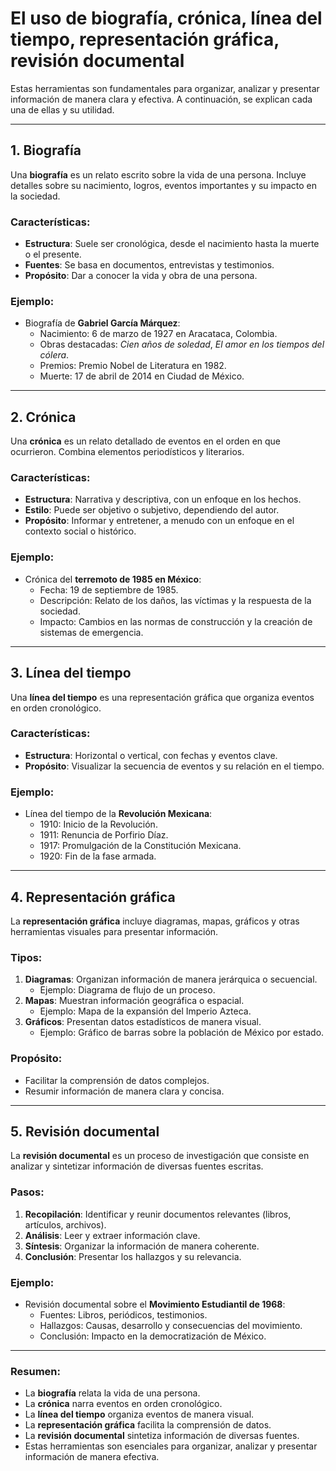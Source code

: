 # El uso de biografía, crónica, línea del tiempo, representación gráfica, revisión documental

Estas herramientas son fundamentales para organizar, analizar y presentar información de manera clara y efectiva. A continuación, se explican cada una de ellas y su utilidad.

---

## 1. Biografía

Una **biografía** es un relato escrito sobre la vida de una persona. Incluye detalles sobre su nacimiento, logros, eventos importantes y su impacto en la sociedad.

### Características:
- **Estructura**: Suele ser cronológica, desde el nacimiento hasta la muerte o el presente.
- **Fuentes**: Se basa en documentos, entrevistas y testimonios.
- **Propósito**: Dar a conocer la vida y obra de una persona.

### Ejemplo:
- Biografía de **Gabriel García Márquez**:
  - Nacimiento: 6 de marzo de 1927 en Aracataca, Colombia.
  - Obras destacadas: *Cien años de soledad*, *El amor en los tiempos del cólera*.
  - Premios: Premio Nobel de Literatura en 1982.
  - Muerte: 17 de abril de 2014 en Ciudad de México.

---

## 2. Crónica

Una **crónica** es un relato detallado de eventos en el orden en que ocurrieron. Combina elementos periodísticos y literarios.

### Características:
- **Estructura**: Narrativa y descriptiva, con un enfoque en los hechos.
- **Estilo**: Puede ser objetivo o subjetivo, dependiendo del autor.
- **Propósito**: Informar y entretener, a menudo con un enfoque en el contexto social o histórico.

### Ejemplo:
- Crónica del **terremoto de 1985 en México**:
  - Fecha: 19 de septiembre de 1985.
  - Descripción: Relato de los daños, las víctimas y la respuesta de la sociedad.
  - Impacto: Cambios en las normas de construcción y la creación de sistemas de emergencia.

---

## 3. Línea del tiempo

Una **línea del tiempo** es una representación gráfica que organiza eventos en orden cronológico.

### Características:
- **Estructura**: Horizontal o vertical, con fechas y eventos clave.
- **Propósito**: Visualizar la secuencia de eventos y su relación en el tiempo.

### Ejemplo:
- Línea del tiempo de la **Revolución Mexicana**:
  - 1910: Inicio de la Revolución.
  - 1911: Renuncia de Porfirio Díaz.
  - 1917: Promulgación de la Constitución Mexicana.
  - 1920: Fin de la fase armada.

---

## 4. Representación gráfica

La **representación gráfica** incluye diagramas, mapas, gráficos y otras herramientas visuales para presentar información.

### Tipos:
1. **Diagramas**: Organizan información de manera jerárquica o secuencial.
   - Ejemplo: Diagrama de flujo de un proceso.
2. **Mapas**: Muestran información geográfica o espacial.
   - Ejemplo: Mapa de la expansión del Imperio Azteca.
3. **Gráficos**: Presentan datos estadísticos de manera visual.
   - Ejemplo: Gráfico de barras sobre la población de México por estado.

### Propósito:
- Facilitar la comprensión de datos complejos.
- Resumir información de manera clara y concisa.

---

## 5. Revisión documental

La **revisión documental** es un proceso de investigación que consiste en analizar y sintetizar información de diversas fuentes escritas.

### Pasos:
1. **Recopilación**: Identificar y reunir documentos relevantes (libros, artículos, archivos).
2. **Análisis**: Leer y extraer información clave.
3. **Síntesis**: Organizar la información de manera coherente.
4. **Conclusión**: Presentar los hallazgos y su relevancia.

### Ejemplo:
- Revisión documental sobre el **Movimiento Estudiantil de 1968**:
  - Fuentes: Libros, periódicos, testimonios.
  - Hallazgos: Causas, desarrollo y consecuencias del movimiento.
  - Conclusión: Impacto en la democratización de México.

---

### Resumen:
- La **biografía** relata la vida de una persona.
- La **crónica** narra eventos en orden cronológico.
- La **línea del tiempo** organiza eventos de manera visual.
- La **representación gráfica** facilita la comprensión de datos.
- La **revisión documental** sintetiza información de diversas fuentes.
- Estas herramientas son esenciales para organizar, analizar y presentar información de manera efectiva.
